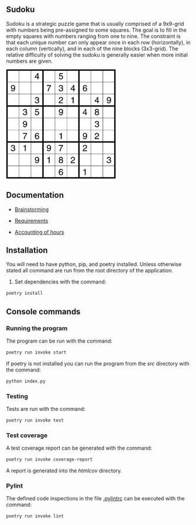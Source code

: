 ## Sudoku

Sudoku is a strategic puzzle game that is usually comprised of a 9x9-grid with numbers being pre-assigned to some squares. The goal is to fill in the empty squares with numbers ranging from one to nine. The constraint is that each unique number can only appear once in each row (horizontally), in each column (vertically), and in each of the nine blocks (3x3-grid). The relative difficulty of solving the sudoku is generally easier when more initial numbers are given.

<!-- ![Sudoku](./documents/images/sudoku.png) -->
<img src="./documents/images/sudoku.png" width="300" height="300" />

## Documentation

<!-- -Käyttöohje -->
- [Brainstorming](https://github.com/Ozath/ot-harjoitustyo/blob/master/documents/brainstorming.md)
 
- [Requirements](https://github.com/Ozath/ot-harjoitustyo/blob/master/documents/requirements.md)
<!-- -Arkkitehtuurikuvaus -->
<!-- -Testausdokumentti -->
- [Accounting of hours](https://github.com/Ozath/ot-harjoitustyo/blob/master/documents/accountingofhours.md)

## Installation

You will need to have python, pip, and poetry installed. Unless otherwise stated all command are run from the root directory of the application.

1. Set dependencies with the command:

```bash
poetry install
```

## Console commands

### Running the program

The program can be run with the command:

```bash
poetry run invoke start
```

If poetry is not installed you can run the program from the _src_ directory with the command:

```bash
python index.py
```

### Testing

Tests are run with the command:

```bash
poetry run invoke test
```

### Test coverage

A test coverage report can be generated with the command:

```bash
poetry run invoke coverage-report
```

A report is generated into the _htmlcov_ directory.

### Pylint

The defined code inspections in the file [.pylintrc](./.pylintrc) can be executed with the command:

```bash
poetry run invoke lint
```
